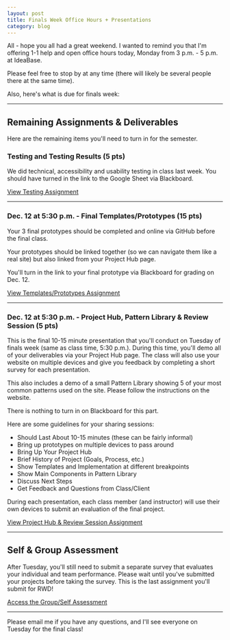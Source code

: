 ```yaml
---
layout: post
title: Finals Week Office Hours + Presentations
category: blog
---
```


All - hope you all had a great weekend.  I wanted to remind you that I'm offering 1-1 help and open office hours today, Monday from 3 p.m. - 5 p.m. at IdeaBase.  

Please feel free to stop by at any time (there will likely be several people there at the same time).  

Also, here's what is due for finals week:

---

## Remaining Assignments & Deliverables

Here are the remaining items you'll need to turn in for the semester.  

### Testing and Testing Results (5 pts)

We did technical, accessibility and usability testing in class last week.  You should have turned in the link to the Google Sheet via Blackboard.  

<a href="http://rwdkent.com/class/assignments/testing" class="button small">View Testing Assignment</a>

---

### Dec. 12 at 5:30 p.m. - Final Templates/Prototypes (15 pts)

Your 3 final prototypes should be completed and online via GitHub before the final class.

Your prototypes should be linked together (so we can navigate them like a real site) but also linked from your Project Hub page.

You'll turn in the link to your final prototype via Blackboard for grading on Dec. 12.

<a href="http://rwdkent.com/class/assignments/templates" class="button small">View Templates/Prototypes Assignment</a>

---

### Dec. 12 at 5:30 p.m. - Project Hub, Pattern Library & Review Session (5 pts)

This is the final 10-15 minute presentation that you'll conduct on Tuesday of finals week (same as class time, 5:30 p.m.).  During this time, you'll demo all of your deliverables via your Project Hub page.  The class will also use your website on multiple devices and give you feedback by completing a short survey for each presentation.

This also includes a demo of a small Pattern Library showing 5 of your most common patterns used on the site.  Please follow the instructions on the website.

There is nothing to turn in on Blackboard for this part.

Here are some guidelines for your sharing sessions:

* Should Last About 10-15 minutes (these can be fairly informal)
* Bring up prototypes on multiple devices to pass around
* Bring Up Your Project Hub
* Brief History of Project (Goals, Process, etc.)
* Show Templates and Implementation at different breakpoints
* Show Main Components in Pattern Library
* Discuss Next Steps
* Get Feedback and Questions from Class/Client

During each presentation, each class member (and instructor) will use their own devices to submit an evaluation of the final project.

<a href="http://rwdkent.com/class/assignments/timeline-presentation" class="button small">View Project Hub & Review Session Assignment</a>

----

## Self & Group Assessment

After Tuesday, you'll still need to submit a separate survey that evaluates your individual and team performance.  Please wait until you've submitted your projects before taking the survey.  This is the last assignment you'll submit for RWD!

<a class="button small" href="http://rwdkent.com/class/assignments/assessment/">Access the Group/Self Assessment</a>

---

Please email me if you have any questions, and I'll see everyone on Tuesday for the final class!
